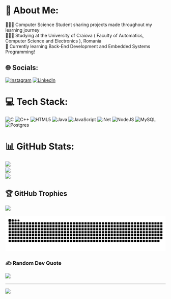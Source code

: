 # 💫 About Me:
👩🏻‍💻 Computer Science Student sharing projects made throughout my learning journey<br>👨🏻‍🎓 Studying at the University of Craiova ( Faculty of Automatics, Computer Science and Electronics ), Romania<br>💭 Currently learning Back-End Development and Embedded Systems Programming!


## 🌐 Socials:
[![Instagram](https://img.shields.io/badge/Instagram-%23E4405F.svg?logo=Instagram&logoColor=white)](https://instagram.com/gf.lucian) [![LinkedIn](https://img.shields.io/badge/LinkedIn-%230077B5.svg?logo=linkedin&logoColor=white)](https://www.linkedin.com/in/lucian-gligorascu/) 

# 💻 Tech Stack:
![C](https://img.shields.io/badge/c-%2300599C.svg?style=for-the-badge&logo=c&logoColor=white) ![C++](https://img.shields.io/badge/c++-%2300599C.svg?style=for-the-badge&logo=c%2B%2B&logoColor=white) ![HTML5](https://img.shields.io/badge/html5-%23E34F26.svg?style=for-the-badge&logo=html5&logoColor=white) ![Java](https://img.shields.io/badge/java-%23ED8B00.svg?style=for-the-badge&logo=openjdk&logoColor=white) ![JavaScript](https://img.shields.io/badge/javascript-%23323330.svg?style=for-the-badge&logo=javascript&logoColor=%23F7DF1E) ![.Net](https://img.shields.io/badge/.NET-5C2D91?style=for-the-badge&logo=.net&logoColor=white) ![NodeJS](https://img.shields.io/badge/node.js-6DA55F?style=for-the-badge&logo=node.js&logoColor=white) ![MySQL](https://img.shields.io/badge/mysql-4479A1.svg?style=for-the-badge&logo=mysql&logoColor=white) ![Postgres](https://img.shields.io/badge/postgres-%23316192.svg?style=for-the-badge&logo=postgresql&logoColor=white)
# 📊 GitHub Stats:
![](https://github-readme-stats.vercel.app/api?username=LucianoUCV&theme=dark&hide_border=false&include_all_commits=false&count_private=false)<br/>
![](https://github-readme-streak-stats.herokuapp.com/?user=LucianoUCV&theme=dark&hide_border=false)<br/>
![](https://github-readme-stats.vercel.app/api/top-langs/?username=LucianoUCV&theme=dark&hide_border=false&include_all_commits=false&count_private=false&layout=compact)

## 🏆 GitHub Trophies
![](https://github-profile-trophy.vercel.app/?username=LucianoUCV&theme=radical&no-frame=false&no-bg=true&margin-w=4)

<img src="https://raw.githubusercontent.com/LucianoUCV/LucianoUCV/output/snake.svg" alt="Snake animation" />

### ✍️ Random Dev Quote
![](https://quotes-github-readme.vercel.app/api?type=horizontal&theme=radical)

---
[![](https://visitcount.itsvg.in/api?id=LucianoUCV&icon=0&color=6)](https://visitcount.itsvg.in)

###
